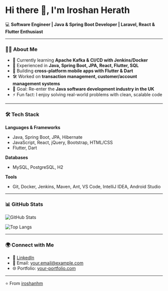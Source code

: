 # Hi there 👋, I'm Iroshan Herath  

💻 **Software Engineer | Java & Spring Boot Developer | Laravel, React & Flutter Enthusiast**

---

### 👨‍💻 About Me
- 🌱 Currently learning **Apache Kafka & CI/CD with Jenkins/Docker**
- 💼 Experienced in **Java, Spring Boot, JPA, React, Flutter, SQL**
- 📱 Building **cross-platform mobile apps with Flutter & Dart**
- 🛠️ Worked on **transaction management, customer/account management systems**
- 🎯 Goal: Re-enter the **Java software development industry in the UK**
- ⚡ Fun fact: I enjoy solving real-world problems with clean, scalable code  

---

### 🛠️ Tech Stack
**Languages & Frameworks**
- Java, Spring Boot, JPA, Hibernate  
- JavaScript, React, jQuery, Bootstrap, HTML/CSS  
- Flutter, Dart  

**Databases**
- MySQL, PostgreSQL, H2  

**Tools**
- Git, Docker, Jenkins, Maven, Ant, VS Code, IntelliJ IDEA, Android Studio  

---

### 📊 GitHub Stats
![GitHub Stats](https://github-readme-stats.vercel.app/api?username=iroshan-hm&show_icons=true&theme=radical)

![Top Langs](https://github-readme-stats.vercel.app/api/top-langs/?username=iroshan-hm&layout=compact&theme=radical)


---

### 🌍 Connect with Me
- 💼 [LinkedIn](https://www.linkedin.com/)  
- 📧 Email: your.email@example.com  
- 🌐 Portfolio: [your-portfolio.com](https://your-portfolio.com)  

---
⭐️ From [iroshanhm](https://github.com/iroshanhm)
